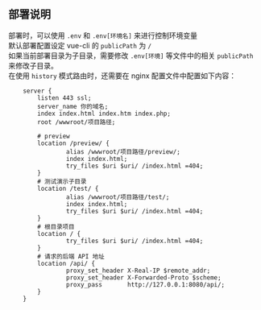 部署说明
----

部署时，可以使用 `.env` 和 `.env[环境名]` 来进行控制环境变量  
默认部署配置设定 vue-cli 的 `publicPath` 为 `/`  
如果当前部署目录为子目录，需要修改 `.env[环境]` 等文件中的相关 `publicPath` 来修改子目录。  
在使用 `history` 模式路由时，还需要在 nginx 配置文件中配置如下内容：  

```nginx
    server {
        listen 443 ssl;
        server_name 你的域名;
        index index.html index.htm index.php;
        root /wwwroot/项目路径;

        # preview
        location /preview/ {
                alias /wwwroot/项目路径/preview/;
                index index.html;
                try_files $uri $uri/ /index.html =404;
        }
        # 测试演示子目录
        location /test/ {
                alias /wwwroot/项目路径/test/;
                index index.html;
                try_files $uri $uri/ /index.html =404;
        }
        # 根目录项目
        location / {
                try_files $uri $uri/ /index.html =404;
        }
        # 请求的后端 API 地址
        location /api/ {
                proxy_set_header X-Real-IP $remote_addr;
                proxy_set_header X-Forwarded-Proto $scheme;
                proxy_pass       http://127.0.0.1:8080/api/;
        }
    }
```  
